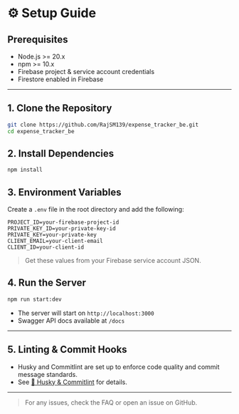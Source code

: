 # ⚙️ Setup Guide

## Prerequisites
- Node.js >= 20.x
- npm >= 10.x
- Firebase project & service account credentials
- Firestore enabled in Firebase

---

## 1. Clone the Repository
```bash
git clone https://github.com/RajSM139/expense_tracker_be.git
cd expense_tracker_be
```

## 2. Install Dependencies
```bash
npm install
```

## 3. Environment Variables
Create a `.env` file in the root directory and add the following:
```
PROJECT_ID=your-firebase-project-id
PRIVATE_KEY_ID=your-private-key-id
PRIVATE_KEY=your-private-key
CLIENT_EMAIL=your-client-email
CLIENT_ID=your-client-id
```
> Get these values from your Firebase service account JSON.

## 4. Run the Server
```bash
npm run start:dev
```

- The server will start on `http://localhost:3000`
- Swagger API docs available at `/docs`

---

## 5. Linting & Commit Hooks
- Husky and Commitlint are set up to enforce code quality and commit message standards.
- See [🐶 Husky & Commitlint](./husky.md) for details.

---

> For any issues, check the FAQ or open an issue on GitHub. 